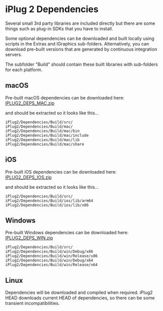 # iPlug 2 Dependencies

Several small 3rd party libraries are included directly but there are some things such as plug-in SDKs that you have to install.

Some optional dependencies can be downloaded and built locally using scripts in the Extras and IGraphics sub-folders. Alternatively, you can download pre-built versions that are generated by continuous integration servers.

The subfolder "Build" should contain these built libraries with sub-folders for each platform.

## macOS

Pre-built macOS dependencies can be downloaded here: [IPLUG2_DEPS_MAC.zip](https://github.com/iPlug2/iPlug2/releases/download/setup/IPLUG2_DEPS_MAC.zip)

and should be extracted so it looks like this...

```
iPlug2/Dependencies/Build/src/
iPlug2/Dependencies/Build/mac/
iPlug2/Dependencies/Build/mac/bin
iPlug2/Dependencies/Build/mac/include
iPlug2/Dependencies/Build/mac/lib
iPlug2/Dependencies/Build/mac/share
```

## iOS

Pre-built iOS dependencies can be downloaded here: [IPLUG2_DEPS_IOS.zip](https://github.com/iPlug2/iPlug2/releases/download/setup/IPLUG2_DEPS_IOS.zip)

and should be extracted so it looks like this...

```
iPlug2/Dependencies/Build/src/
iPlug2/Dependencies/Build/ios/lib/arm64
iPlug2/Dependencies/Build/ios/lib/x86

```

## Windows

Pre-built Windows dependencies can be downloaded here: [IPLUG2_DEPS_WIN.zip](https://github.com/iPlug2/iPlug2/releases/download/setup/IPLUG2_DEPS_WIN.zip)

```
iPlug2/Dependencies/Build/src/
iPlug2/Dependencies/Build/win/Debug/x86
iPlug2/Dependencies/Build/win/Release/x86
iPlug2/Dependencies/Build/win/Debug/x64
iPlug2/Dependencies/Build/win/Release/x64
```

## Linux

Dependencies will be downloaded and compiled when required. iPlug2 HEAD downloads current HEAD of dependencies, so there can be some transient incompatibilities.
